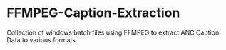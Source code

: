 # FFMPEG-Caption-Extraction
Collection of windows batch files using FFMPEG to extract ANC Caption Data to various formats
